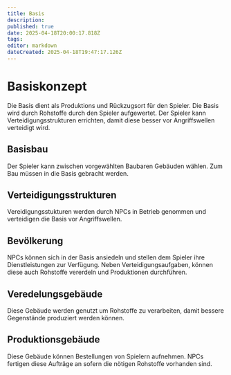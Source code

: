 ```yaml
---
title: Basis
description: 
published: true
date: 2025-04-18T20:00:17.818Z
tags: 
editor: markdown
dateCreated: 2025-04-18T19:47:17.126Z
---
```


# Basiskonzept

Die Basis dient als Produktions und Rückzugsort für den Spieler. Die Basis wird durch Rohstoffe durch den Spieler aufgewertet. Der Spieler kann Verteidigungsstrukturen errichten, damit diese besser vor Angriffswellen verteidigt wird. 

## Basisbau
Der Spieler kann zwischen vorgewählten Baubaren Gebäuden wählen. Zum Bau müssen in die Basis gebracht werden.

## Verteidigungsstrukturen
Vereidigungsstukturen werden durch NPCs in Betrieb genommen und verteidigen die Basis vor Angriffswellen. 

## Bevölkerung
NPCs können sich in der Basis ansiedeln und stellen dem Spieler ihre Dienstleistungen zur Verfügung. Neben Verteidigungsaufgaben, können diese auch Rohstoffe vererdeln und Produktionen durchführen.

## Veredelungsgebäude 
Diese Gebäude werden genutzt um Rohstoffe zu verarbeiten, damit bessere Gegenstände produziert werden können.


## Produktionsgebäude
Diese Gebäude können Bestellungen von Spielern aufnehmen. NPCs fertigen diese Aufträge an sofern die nötigen Rohstoffe vorhanden sind.